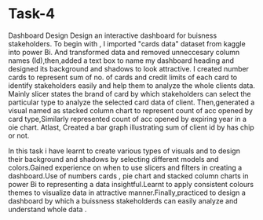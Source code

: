 # Task-4
Dashboard Design
Design an interactive dashboard for buisness stakeholders.
To begin with , I imported "cards data" dataset from kaggle  into power Bi. And transformed data and removed unneccesary column names (Id),then,added a text box to name my dashboard heading and designed its background and shadows to look attractive.
I created number cards to represent sum of no. of cards and credit limits of each card to identify stakeholders easily and help them to analyze the whole clients data.
Mainly slicer states the brand of card by which stakeholders can select the particular type to analyze the selected card data of client.
Then,generated a visual named as stacked column chart to represent count of acc opened by card type,Similarly represented count of acc opened by expiring year in a oie chart.
Atlast, Created a bar graph illustrating sum of client id by has chip or not.

In this task i have learnt to create various types of visuals and to design their background and shadows by selecting different models and colors.Gained experience on when to use slicers and filters in creating a dashboard.Use of numbers cards , pie chart and stacked column charts in power Bi to representing a data insightful.Learnt to apply consistent colours themes to visualize data in attractive manner.Finally,practiced to design a dashboard by which a buissness stakeholderds can easily analyze and understand whole data .                
 
